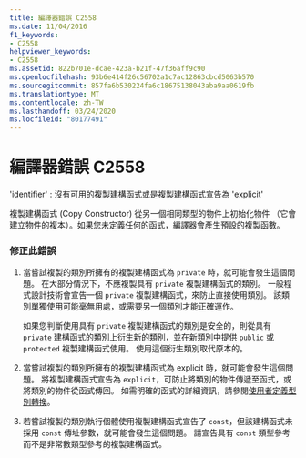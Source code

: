 ```yaml
---
title: 編譯器錯誤 C2558
ms.date: 11/04/2016
f1_keywords:
- C2558
helpviewer_keywords:
- C2558
ms.assetid: 822b701e-dcae-423a-b21f-47f36aff9c90
ms.openlocfilehash: 93b6e414f26c56702a1c7ac12863cbcd5063b570
ms.sourcegitcommit: 857fa6b530224fa6c18675138043aba9aa0619fb
ms.translationtype: MT
ms.contentlocale: zh-TW
ms.lasthandoff: 03/24/2020
ms.locfileid: "80177491"
---
```

# <a name="compiler-error-c2558"></a>編譯器錯誤 C2558

'identifier' : 沒有可用的複製建構函式或是複製建構函式宣告為 'explicit'

複製建構函式 (Copy Constructor) 從另一個相同類型的物件上初始化物件 （它會建立物件的複本）。如果您未定義任何的函式，編譯器會產生預設的複製函數。

### <a name="to-fix-this-error"></a>修正此錯誤

1. 當嘗試複製的類別所擁有的複製建構函式為 `private` 時，就可能會發生這個問題。 在大部分情況下，不應複製具有 `private` 複製建構函式的類別。 一般程式設計技術會宣告一個 `private` 複製建構函式，來防止直接使用類別。 該類別單獨使用可能毫無用處，或需要另一個類別才能正確運作。

   如果您判斷使用具有 `private` 複製建構函式的類別是安全的，則從具有 `private` 建構函式的類別上衍生新的類別，並在新類別中提供 `public` 或 `protected` 複製建構函式使用。 使用這個衍生類別取代原本的。

1. 當嘗試複製的類別所擁有的複製建構函式為 explicit 時，就可能會發生這個問題。 將複製建構函式宣告為 `explicit`，可防止將類別的物件傳遞至函式，或將類別的物件從函式傳回。 如需明確的函式的詳細資訊，請參閱[使用者定義型別轉換](../../cpp/user-defined-type-conversions-cpp.md)。

1. 若嘗試複製的類別執行個體使用複製建構函式宣告了 `const`，但該建構函式未採用 `const` 傳址參數，就可能會發生這個問題。 請宣告具有 `const` 類型參考而不是非常數類型參考的複製建構函式。
